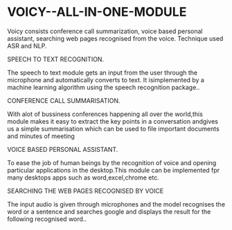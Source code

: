 # VOICY--ALL-IN-ONE-MODULE
Voicy consists conference call summarization, voice based personal assistant, searching web pages recognised from the voice. Technique used ASR and NLP. 

SPEECH TO TEXT RECOGNITION.

The speech to text module gets an input from the user through the microphone and automatically converts to text.
It isimplemented by a machine learning algorithm using the speech recognition package..

CONFERENCE CALL SUMMARISATION.

With alot of bussiness conferences happening all over the world,this module makes it easy to extract the key points in a conversation andgives us a simple summarisation which can be used to file important documents and minutes of meeting

VOICE BASED PERSONAL ASSISTANT.

To ease the job of human beings by the recognition of voice and opening particular applications in the desktop.This module can be implemented fpr many desktops apps such as word,excel,chrome etc.

SEARCHING THE WEB PAGES RECOGNISED BY VOICE

The input audio is given through microphones and the model recognises the word or a sentence and searches google and displays the result for the following recognised word..


